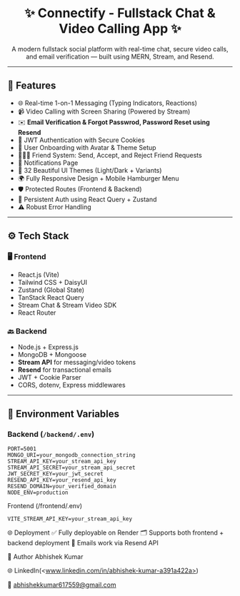 <h1 align="center">✨ Connectify - Fullstack Chat & Video Calling App ✨</h1>

<p align="center">
A modern fullstack social platform with real-time chat, secure video calls, and email verification — built using MERN, Stream, and Resend.
</p>

---

## 🚀 Features

- 🌐 Real-time 1-on-1 Messaging (Typing Indicators, Reactions)
- 📹 Video Calling with Screen Sharing (Powered by Stream)
- ✉️ **Email Verification & Forgot Passwrod, Password Reset using Resend**
- 🔐 JWT Authentication with Secure Cookies
- 👤 User Onboarding with Avatar & Theme Setup
- 🧑‍🤝‍🧑 Friend System: Send, Accept, and Reject Friend Requests
- 🔔 Notifications Page
- 🎨 32 Beautiful UI Themes (Light/Dark + Variants)
- 🌍 Fully Responsive Design + Mobile Hamburger Menu
- 🛡️ Protected Routes (Frontend & Backend)
- 💾 Persistent Auth using React Query + Zustand
- ⚠️ Robust Error Handling

---

## ⚙️ Tech Stack

### 🖥️ Frontend

- React.js (Vite)
- Tailwind CSS + DaisyUI
- Zustand (Global State)
- TanStack React Query
- Stream Chat & Stream Video SDK
- React Router

### 🔙 Backend

- Node.js + Express.js
- MongoDB + Mongoose
- **Stream API** for messaging/video tokens
- **Resend** for transactional emails
- JWT + Cookie Parser
- CORS, dotenv, Express middlewares

---

## 🧪 Environment Variables

### Backend (`/backend/.env`)

```env
PORT=5001
MONGO_URI=your_mongodb_connection_string
STREAM_API_KEY=your_stream_api_key
STREAM_API_SECRET=your_stream_api_secret
JWT_SECRET_KEY=your_jwt_secret
RESEND_API_KEY=your_resend_api_key
RESEND_DOMAIN=your_verified_domain
NODE_ENV=production
```

Frontend (/frontend/.env)

```env
VITE_STREAM_API_KEY=your_stream_api_key
```

🌐 Deployment
✅ Fully deployable on Render
🗂️ Supports both frontend + backend deployment
📨 Emails work via Resend API

👤 Author
Abhishek Kumar

🌐 LinkedIn(<www.linkedin.com/in/abhishek-kumar-a391a422a>)

📧 <abhishekkumar617559@gmail.com>
